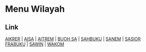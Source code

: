 # Menu Wilayah

## Link

[AIKRER](https://github.com/gigit-pemilu/pemilu-2024-96-papua-barat-daya/tree/main/pilpres/hitung-suara/sub/96-papua-barat-daya/sub/05-maybrat/sub/03-aifat-timur/sub/2004-aikrer)
 | 
[AISA](https://github.com/gigit-pemilu/pemilu-2024-96-papua-barat-daya/tree/main/pilpres/hitung-suara/sub/96-papua-barat-daya/sub/05-maybrat/sub/03-aifat-timur/sub/2001-aisa)
 | 
[AITREM](https://github.com/gigit-pemilu/pemilu-2024-96-papua-barat-daya/tree/main/pilpres/hitung-suara/sub/96-papua-barat-daya/sub/05-maybrat/sub/03-aifat-timur/sub/2005-aitrem)
 | 
[BUOH SA](https://github.com/gigit-pemilu/pemilu-2024-96-papua-barat-daya/tree/main/pilpres/hitung-suara/sub/96-papua-barat-daya/sub/05-maybrat/sub/03-aifat-timur/sub/2033-buoh-sa)
 | 
[SAHBUKU](https://github.com/gigit-pemilu/pemilu-2024-96-papua-barat-daya/tree/main/pilpres/hitung-suara/sub/96-papua-barat-daya/sub/05-maybrat/sub/03-aifat-timur/sub/2008-sahbuku)
 | 
[SANEM](https://github.com/gigit-pemilu/pemilu-2024-96-papua-barat-daya/tree/main/pilpres/hitung-suara/sub/96-papua-barat-daya/sub/05-maybrat/sub/03-aifat-timur/sub/2027-sanem)
 | 
[SASIOR FRABUKU](https://github.com/gigit-pemilu/pemilu-2024-96-papua-barat-daya/tree/main/pilpres/hitung-suara/sub/96-papua-barat-daya/sub/05-maybrat/sub/03-aifat-timur/sub/2009-sasior-frabuku)
 | 
[SAWIN](https://github.com/gigit-pemilu/pemilu-2024-96-papua-barat-daya/tree/main/pilpres/hitung-suara/sub/96-papua-barat-daya/sub/05-maybrat/sub/03-aifat-timur/sub/2006-sawin)
 | 
[WAKOM](https://github.com/gigit-pemilu/pemilu-2024-96-papua-barat-daya/tree/main/pilpres/hitung-suara/sub/96-papua-barat-daya/sub/05-maybrat/sub/03-aifat-timur/sub/2026-wakom)

